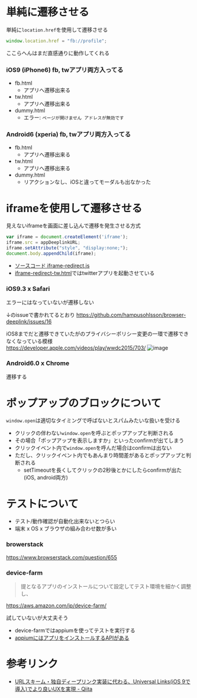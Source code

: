 

# 単純に遷移させる

単純に`location.href`を使用して遷移させる

```js
window.location.href = "fb://profile";
```

ここらへんはまだ直感通りに動作してくれる

### iOS9 (iPhone6) fb, twアプリ両方入ってる

- fb.html
  - アプリへ遷移出来る
- tw.html
  - アプリへ遷移出来る
- dummy.html
  - エラー: `ページが開けません アドレスが無効です`


### Android6 (xperia) fb, twアプリ両方入ってる

- fb.html
  - アプリへ遷移出来る
- tw.html
  - アプリへ遷移出来る
- dummy.html
  - リアクションなし、iOSと違ってモーダルも出なかった


# iframeを使用して遷移させる

見えないiframeを画面に差し込んで遷移を発生させる方式

```js
var iframe = document.createElement('iframe');
iframe.src = appDeeplinkURL;
iframe.setAttribute("style", "display:none;");
document.body.appendChild(iframe);
```

- [ソースコード iframe-redirect.js](https://github.com/sakamossan/sakamossan.github.io/blob/1b34ddf/deeplink/src/iframe-redirect.js)
- [iframe-redirect-tw.html](https://github.com/sakamossan/sakamossan.github.io/blob/master/deeplink/html/iframe-redirect-tw.html)ではtwitterアプリを起動させている


### iOS9.3 x Safari

エラーにはなっていないが遷移しない

↓のissueで書かれてるとおり
https://github.com/hampusohlsson/browser-deeplink/issues/16

iOS8までだと遷移できていたがのプライバシーポリシー変更の一環で遷移できなくなっている模様
https://developer.apple.com/videos/play/wwdc2015/703/
![image](https://cloud.githubusercontent.com/assets/5309672/17427461/cf88826c-5b1b-11e6-9b5a-516d943db9a1.png)


### Android6.0 x Chrome

遷移する


# ポップアップのブロックについて

`window.open`は適切なタイミングで呼ばないとスパムみたいな扱いを受ける

- クリックの伴わない`window.open`を呼ぶとポップアップと判断される
- その場合「ポップアップを表示しますか」といったconfirmが出てしまう
- クリックイベント内で`window.open`を呼んだ場合はconfirmは出ない
- ただし、クリックイベント内でもあんまり時間差があるとポップアップと判断される
  - setTimeoutを長くしてクリックの2秒後とかにしたらconfirmが出た(iOS, android両方)



# テストについて

- テスト/動作確認が自動化出来ないとつらい
- 端末 x OS x ブラウザの組み合わせ数が多い


### browerstack

https://www.browserstack.com/question/655

### device-farm

> 提となるアプリのインストールについて設定してテスト環境を細かく調整し、

https://aws.amazon.com/jp/device-farm/

試していないが大丈夫そう

- device-farmではappiumを使ってテストを実行する
- [appiumにはアプリをインストールするAPIがある](
https://github.com/appium/python-client/blob/47cc892d78bb87293563f50c0439c202f1b6d8ce/appium/webdriver/webdriver.py#L502)


# 参考リンク

- [URLスキーム・独自ディープリンク実装に代わる、Universal Links(iOS 9で導入)でより良いUXを実現 - Qiita](http://qiita.com/mono0926/items/2bf651246714f20df626)
